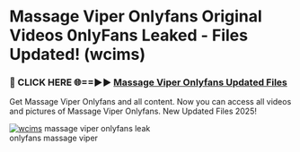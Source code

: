 # Massage Viper Onlyfans Original Videos 0nlyFans Leaked - Files Updated! (wcims)

<h3>🔴 CLICK HERE 🌐==►► <a href="https://tinyurl.com/3hn5wdd3" rel="nofollow">Massage Viper Onlyfans Updated Files</a></h3>

Get Massage Viper Onlyfans and all content. Now you can access all videos and pictures of Massage Viper Onlyfans. New Updated Files 2025!

[![wcims](https://i.imgur.com/4HnBqBT.gif)](https://tinyurl.com/3hn5wdd3)
massage viper onlyfans leak<br>
onlyfans massage viper